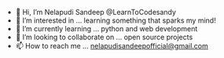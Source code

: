 - 👋 Hi, I’m Nelapudi Sandeep @LearnToCodesandy
- 👀 I’m interested in ... learning something that sparks my mind!
- 🌱 I’m currently learning ... python and web development
- 💞️ I’m looking to collaborate on ... open source projects 
- 📫 How to reach me ... nelapudisandeepofficial@gmail.com

<!---
LearnToCodesandy/LearnToCodesandy is a ✨ special ✨ repository because its `README.md` (this file) appears on your GitHub profile.
You can click the Preview link to take a look at your changes.
--->
